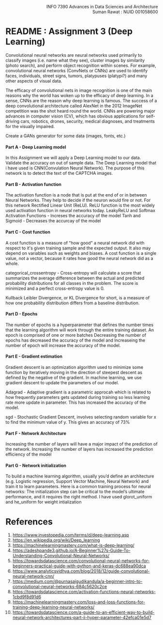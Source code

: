 
<div style="text-align: right">INFO 7390 Advances in Data Sciences and Architecture </div>
<div style="text-align: right"> Suman Rawat : NUID 001058600</div>

# README : Assignment 3 (Deep Learning)

Convolutional neural networks are neural networks used primarily to classify images (i.e. name what they see), cluster images by similarity (photo search), and perform object recognition within scenes. For example, convolutional neural networks (ConvNets or CNNs) are used to identify faces, individuals, street signs, tumors, platypuses (platypi?) and many other aspects of visual data.

The efficacy of convolutional nets in image recognition is one of the main reasons why the world has woken up to the efficacy of deep learning. In a sense, CNNs are the reason why deep learning is famous. The success of a deep convolutional architecture called AlexNet in the 2012 ImageNet competition was the shot heard round the world. CNNs are powering major advances in computer vision (CV), which has obvious applications for self-driving cars, robotics, drones, security, medical diagnoses, and treatments for the visually impaired.

Create a GANs generator for some data (images, fonts, etc.)

#### Part A - Deep Learning model

In this Assignment we will apply a Deep Learning model to our data. Validate the accuracy on out of sample data.
The Deep Learning model that i have used is CNN(Convulation Neural Network). The purpose of this network is to detect the text of the CAPTCHA images.

 #### Part B - Activation function

The activation function is a node that is put at the end of or in between Neural Networks. They help to decide if the neuron would fire or not. For this network Rectified Linear Unit (ReLU). ReLU function is the most widely used activation function in neural networks today.
LeakyReLU and Softmax Activation Functions - Increses the accuracy of the model
Tanh and Sigmoid - Decreases the accurcay of the model

#### Part C - Cost function

A cost function is a measure of "how good" a neural network did with respect to it's given training sample and the expected output. It also may depend on variables such as weights and biases. A cost function is a single value, not a vector, because it rates how good the neural network did as a whole.

categorical_crossentropy - Cross-entropy will calculate a score that summarizes the average difference between the actual and predicted probability distributions for all classes in the problem. The score is minimized and a perfect cross-entropy value is 0.

Kullback Leibler Divergence, or KL Divergence for short, is a measure of how one probability distribution differs from a baseline distribution.


#### Part D - Epochs

The number of epochs is a hyperparameter that defines the number times that the learning algorithm will work through the entire training dataset. An epoch is comprised of one or more batches
Decreasing the number of epochs has decreased the accuracy of the model and Increaseing the number of epoch will increase the accuracy of the model. 

#### Part E - Gradient estimation

Gradient descent is an optimization algorithm used to minimize some function by iteratively moving in the direction of steepest descent as defined by the negative of the gradient. In machine learning, we use gradient descent to update the parameters of our model.

Adagrad - Adaptive gradient is a parametric approcah which is related to how frequently parameters gets updated during training so less learning rate more update in parameter. This has increased the accuracy of the model.

sgd - Stochastic Gradient Descent, involves selecting random variable for x to find the minimum value of y. This gives an accuracy of 73%

#### Part F - Network Architecture

Increasing the number of layers will have a major impact of the prediction of the network. Increasing the number of layers has increased the prediction efficiency of the model

#### Part G - Network initialization

To build a machine learning algorithm, usually you’d define an architecture (e.g. Logistic regression, Support Vector Machine, Neural Network) and train it to learn parameters. Here is a common training process for neural networks: The initialization step can be critical to the model’s ultimate performance, and it requires the right method. I have used glorot_uniform and he_uniform for weight intialization

# References

1. https://www.investopedia.com/terms/d/deep-learning.asp
2. https://en.wikipedia.org/wiki/Deep_learning
3. https://machinelearningmastery.com/what-is-deep-learning/
4. https://adeshpande3.github.io/A-Beginner%27s-Guide-To-Understanding-Convolutional-Neural-Networks/
5. https://towardsdatascience.com/convolutional-neural-networks-for-beginners-practical-guide-with-python-and-keras-dc688ea90dca
6. https://www.analyticsvidhya.com/blog/2018/12/guide-convolutional-neural-network-cnn/
7. https://medium.com/@purnasaigudikandula/a-beginner-intro-to-convolutional-neural-networks-684c5620c2ce
8. https://towardsdatascience.com/activation-functions-neural-networks-1cbd9f8d91d6
9. https://machinelearningmastery.com/loss-and-loss-functions-for-training-deep-learning-neural-networks/
10. https://towardsdatascience.com/a-guide-to-an-efficient-way-to-build-neural-network-architectures-part-ii-hyper-parameter-42efca01e5d7


```python

```
